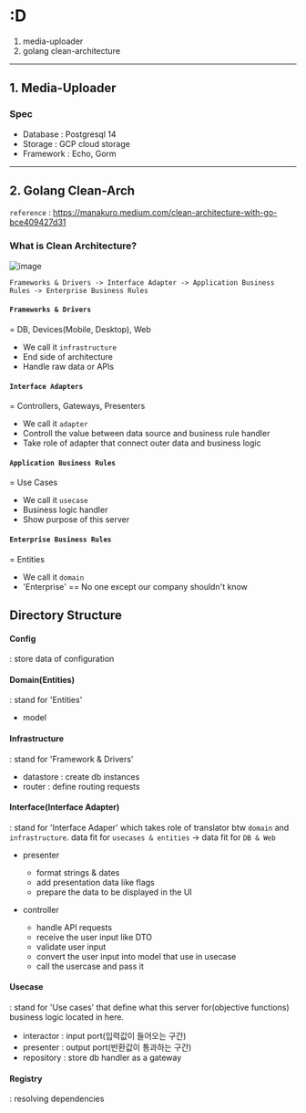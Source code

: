 # :D

1. media-uploader
2. golang clean-architecture

---

## 1. Media-Uploader

### Spec

- Database : Postgresql 14
- Storage : GCP cloud storage
- Framework : Echo, Gorm

---

## 2. Golang Clean-Arch

`reference` : https://manakuro.medium.com/clean-architecture-with-go-bce409427d31

### What is Clean Architecture?

<!-- Clean Architecture image -->

![image](https://user-images.githubusercontent.com/37768791/175006980-11eda9ba-c36f-4d6e-86db-00e1f4044ab6.png)

```
Frameworks & Drivers -> Interface Adapter -> Application Business Rules -> Enterprise Business Rules
```

#### `Frameworks & Drivers`

= DB, Devices(Mobile, Desktop), Web

- We call it `infrastructure`
- End side of architecture
- Handle raw data or APIs

#### `Interface Adapters`

= Controllers, Gateways, Presenters

- We call it `adapter`
- Controll the value between data source and business rule handler
- Take role of adapter that connect outer data and business logic

#### `Application Business Rules`

= Use Cases

- We call it `usecase`
- Business logic handler
- Show purpose of this server

#### `Enterprise Business Rules`

= Entities

- We call it `domain`
- 'Enterprise' == No one except our company shouldn't know

## Directory Structure

#### Config

: store data of configuration

#### Domain(Entities)

: stand for 'Entities'

- model

#### Infrastructure

: stand for 'Framework & Drivers'

- datastore
  : create db instances
- router
  : define routing requests

#### Interface(Interface Adapter)

: stand for 'Interface Adaper' which takes role of translator btw `domain` and `infrastructure`. data fit for `usecases & entities` -> data fit for `DB & Web`

<!-- - repository
  : store db handler as a gateway -->

- presenter

  - format strings & dates
  - add presentation data like flags
  - prepare the data to be displayed in the UI

- controller

  - handle API requests
  - receive the user input like DTO
  - validate user input
  - convert the user input into model that use in usecase
  - call the usercase and pass it

#### Usecase

: stand for 'Use cases' that define what this server for(objective functions)
business logic located in here.

- interactor
  : input port(입력값이 들어오는 구간)
- presenter
  : output port(반환값이 통과하는 구간)
- repository
  : store db handler as a gateway

#### Registry

: resolving dependencies
